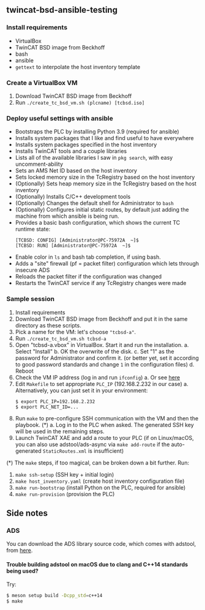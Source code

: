 ## twincat-bsd-ansible-testing

### Install requirements

* VirtualBox
* TwinCAT BSD image from Beckhoff
* bash
* ansible
* ``gettext`` to interpolate the host inventory template

### Create a VirtualBox VM

1. Download TwinCAT BSD image from Beckhoff
2. Run ``./create_tc_bsd_vm.sh (plcname) [tcbsd.iso]``

### Deploy useful settings with ansible

* Bootstraps the PLC by installing Python 3.9 (required for ansible)
* Installs system packages that I like and find useful to have everywhere
* Installs system packages specified in the host inventory
* Installs TwinCAT tools and a couple libraries
* Lists all of the available libraries I saw in `pkg search`, with easy uncomment-ability
* Sets an AMS Net ID based on the host inventory
* Sets locked memory size in the TcRegistry based on the host inventory
* (Optionally) Sets heap memory size in the TcRegistry based on the host inventory
* (Optionally) Installs C/C++ development tools
* (Optionally) Changes the default shell for Administrator to `bash`
* (Optionally) Configures initial static routes, by default just adding the
  machine from which ansible is being run.
* Provides a basic bash configuration, which shows the current TC runtime state:
  ```
  [TCBSD: CONFIG] [Administrator@PC-75972A  ~]$
  [TCBSD: RUN] [Administrator@PC-75972A  ~]$
  ```
* Enable color in ``ls`` and bash tab completion, if using bash.
* Adds a "site" firewall (pf = packet filter) configuration which lets through insecure ADS
* Reloads the packet filter if the configuration was changed
* Restarts the TwinCAT service if any TcRegistry changes were made


### Sample session

1. Install requirements
2. Download TwinCAT BSD image from Beckhoff and put it in the same directory as
   these scripts.
3. Pick a name for the VM: let's choose ``"tcbsd-a"``.
4. Run ``./create_tc_bsd_vm.sh tcbsd-a``
5. Open "tcbsd-a.vbox" in VirtualBox. Start it and run the installation.
    a. Select "Install"
    b. OK the overwrite of the disk.
    c. Set "1" as the password for Administrator and confirm it. (or better
        yet, set it according to good password standards and change `1` in the
        configuration files)
    d. Reboot
6. Check the VM IP address (log in and run ``ifconfig``)
    a. Or see [here](https://infosys.beckhoff.com/english.php?content=../content/1033/twincat_bsd/5620035467.html&id=)
7. Edit ``Makefile`` to set appropriate ``PLC_IP`` (192.168.2.232 in our case)
    a. Alternatively, you can just set it in your environment:
    ```
    $ export PLC_IP=192.168.2.232
    $ export PLC_NET_ID=...
    ```
8. Run ``make`` to pre-configure SSH communication with the VM and then the playbook. (*)
    a. Log in to the PLC when asked.  The generated SSH key will be used in the
       remaining steps.
9. Launch TwinCAT XAE and add a route to your PLC (if on Linux/macOS, you can
    also use adstool/ads-async via ``make add-route`` if the auto-generated
    ``StaticRoutes.xml`` is insufficient)

(*) The ``make`` steps, if too magical, can be broken down a bit further.
Run:

1. ``make ssh-setup`` (SSH key + initial login)
2. ``make host_inventory.yaml`` (create host inventory configuration file)
3. ``make run-bootstrap`` (install Python on the PLC, required for ansible)
4. ``make run-provision`` (provision the PLC)


## Side notes

### ADS

You can download the ADS library source code, which comes with adstool, from
[here](https://github.com/Beckhoff/ADS/).

#### Trouble building adstool on macOS due to clang and C++14 standards being used?

Try:
```bash
$ meson setup build -Dcpp_std=c++14
$ make
```
